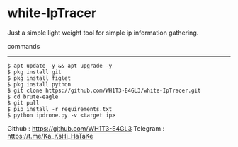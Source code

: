 # white-IpTracer
Just a simple light weight tool for simple ip information gathering.


commands
_______________
	$ apt update -y && apt upgrade -y
	$ pkg install git
	$ pkg install figlet
  	$ pkg install python
	$ git clone https://github.com/WH1T3-E4GL3/white-IpTracer.git
	$ cd brute-eagle
	$ git pull
	$ pip install -r requirements.txt
	$ python ipdrone.py -v <target ip>


Github   : https://github.com/WH1T3-E4GL3
Telegram : https://t.me/Ka_KsHi_HaTaKe

